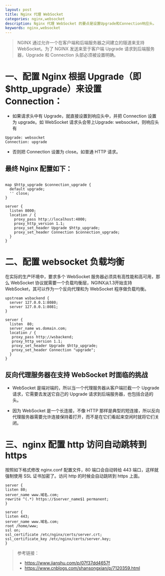 ```yaml
---
layout: post
title: Nginx 代理 WebSocket
categories: nginx,websocket
description: Nginx 代理 WebSocket 的要点是设置Upgrade和Connection响应头。
keywords: nginx,websocket
---
```


> NGINX 通过允许一个在客户端和后端服务器之间建立的隧道来支持 WebSocket。为了 NGINX 发送来至于客户端 Upgrade 请求到后端服务器，Upgrade 和 Connection 头部必须被设置明确。

# 一、配置 Nginx 根据 Upgrade（即$http_upgrade）来设置 Connection：

- 如果请求头中有 Upgrade，就直接设置到响应头中，并把 Connection 设置为 upgrade。如 WebSocket 请求头会带上Upgrade: websocket，则响应头有

```nginx
Upgrade: websocket
Connection: upgrade
```

- 否则把 Connection 设置为 close。如普通 HTTP 请求。

## 最终 Nginx 配置如下：

```nginx

map $http_upgrade $connection_upgrade {
  default upgrade;
  '' close;
}

server {
  listen 8000;
  location / {
    proxy_pass http://localhost:4000;
    proxy_http_version 1.1;
    proxy_set_header Upgrade $http_upgrade;
    proxy_set_header Connection $connection_upgrade;
  }
}
```

# 二、配置 websocket 负载均衡

在实际的生产环境中，要求多个 WebSocket 服务器必须具有高性能和高可用，那么 WebSocket 协议就需要一个负载均衡层，NGINX从1.3开始支持 WebSocket，其可以作为一个反向代理和为 WebSocket 程序做负载均衡。

```nginx
upstream wsbackend {
  server 127.0.0.1:8080;
  server 127.0.0.1:8081;
}

server {
  listen  80;
  server_name ws.domain.com;
  location / {
   proxy_pass http://wsbackend;
   proxy_http_version 1.1;
   proxy_set_header Upgrade $http_upgrade;
   proxy_set_header Connection "upgrade";
  }
}
```

## 反向代理服务器在支持 WebSocket 时面临的挑战

- WebSocket 是端对端的，所以当一个代理服务器从客户端拦截一个 Upgrade 请求，它需要去发送它自己的 Upgrade 请求到后端服务器，也包括合适的头。

- 因为 WebSocket 是一个长连接，不像 HTTP 那样是典型的短连接，所以反向代理服务器需要允许连接保持着打开，而不是在它们看起来空闲时就将它们关闭。

# 三、nginx 配置 http 访问自动跳转到 https

按照如下格式修改 nginx.conf 配置文件，80 端口会自动转给 443 端口，这样就强制使用 SSL 证书加密了。访问 http 的时候会自动跳转到 https 上面。

```nginx
server {
listen 80;
server_name www.域名.com;
rewrite ^(.*) https://$server_name$1 permanent;
}

server {
listen 443;
server_name www.域名.com;
root /home/www;
ssl on;
ssl_certificate /etc/nginx/certs/server.crt;
ssl_certificate_key /etc/nginx/certs/server.key;
}
```

> 参考链接：
> - <https://www.jianshu.com/p/07f37dd4657f>
> - <https://www.cnblogs.com/shansongxian/p/7120359.html>
